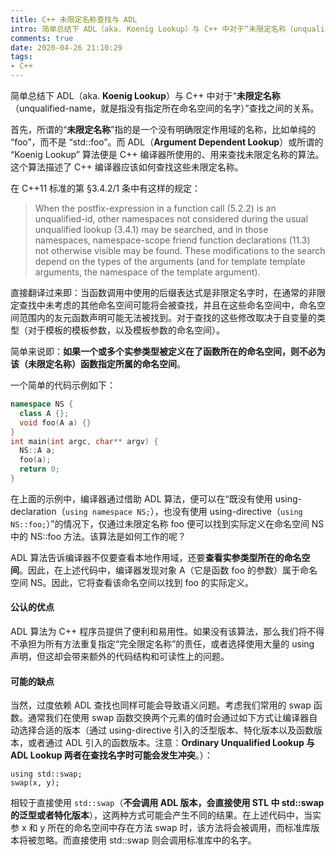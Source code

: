 ```yaml
---
title: C++ 未限定名称查找与 ADL
intro: 简单总结下 ADL（aka. Koenig Lookup）与 C++ 中对于“未限定名称（unqualified-name，就是指没有指定所在命名空间的名字）”查找之间的关系。
comments: true
date: 2020-04-26 21:10:29
tags:
- C++
---
```


简单总结下 ADL（aka. **Koenig Lookup**）与 C++ 中对于“**未限定名称**（unqualified-name，就是指没有指定所在命名空间的名字）”查找之间的关系。

首先，所谓的“**未限定名称**”指的是一个没有明确限定作用域的名称，比如单纯的 “foo”，而不是 “std::foo”。而 ADL（**Argument Dependent Lookup**）或所谓的 “Koenig Lookup” 算法便是 C++ 编译器所使用的、用来查找未限定名称的算法。这个算法描述了 C++ 编译器应该如何查找这些未限定名称。

在 C++11 标准的第 §3.4.2/1 条中有这样的规定：

> When the postfix-expression in a function call (5.2.2) is an unqualified-id, other namespaces not considered during the usual unqualified lookup (3.4.1) may be searched, and in those namespaces, namespace-scope friend function declarations (11.3) not otherwise visible may be found. These modifications to the search depend on the types of the arguments (and for template template arguments, the namespace of the template argument).

直接翻译过来即：当函数调用中使用的后缀表达式是非限定名字时，在通常的非限定查找中未考虑的其他命名空间可能将会被查找，并且在这些命名空间中，命名空间范围内的友元函数声明可能无法被找到。对于查找的这些修改取决于自变量的类型（对于模板的模板参数，以及模板参数的命名空间）。

简单来说即：**如果一个或多个实参类型被定义在了函数所在的命名空间，则不必为该（未限定名称）函数指定所属的命名空间**。

一个简单的代码示例如下：

```cpp
namespace NS {
  class A {};
  void foo(A a) {}
}
int main(int argc, char** argv) {
  NS::A a;
  foo(a);
  return 0;	
}
```

在上面的示例中，编译器通过借助 ADL 算法，便可以在“既没有使用 using-declaration（`using namespace NS;`），也没有使用 using-directive（`using NS::foo;`）”的情况下，仅通过未限定名称 foo 便可以找到实际定义在命名空间 NS 中的 NS::foo 方法。该算法是如何工作的呢？

ADL 算法告诉编译器不仅要查看本地作用域，还要**查看实参类型所在的命名空间**。因此，在上述代码中，编译器发现对象 A（它是函数 foo 的参数）属于命名空间 NS。因此，它将查看该命名空间以找到 foo 的实际定义。

#### 公认的优点

ADL 算法为 C++ 程序员提供了便利和易用性。如果没有该算法，那么我们将不得不承担为所有方法重复指定“完全限定名称”的责任，或者选择使用大量的 using 声明，但这却会带来额外的代码结构和可读性上的问题。

#### 可能的缺点

当然，过度依赖 ADL 查找也同样可能会导致语义问题。考虑我们常用的 swap 函数。通常我们在使用 swap 函数交换两个元素的值时会通过如下方式让编译器自动选择合适的版本（通过 using-directive 引入的泛型版本、特化版本以及函数版本，或者通过 ADL 引入的函数版本。注意：**Ordinary Unqualified Lookup 与 ADL Lookup 两者在查找名字时可能会发生冲突**。）：

```text
using std::swap;
swap(x, y);
```

相较于直接使用 `std::swap`（**不会调用 ADL 版本，会直接使用 STL 中 std::swap 的泛型或者特化版本**），这两种方式可能会产生不同的结果。在上述代码中，当实参 x 和 y 所在的命名空间中存在方法 swap 时，该方法将会被调用，而标准库版本将被忽略。而直接使用 std::swap 则会调用标准库中的名字。
